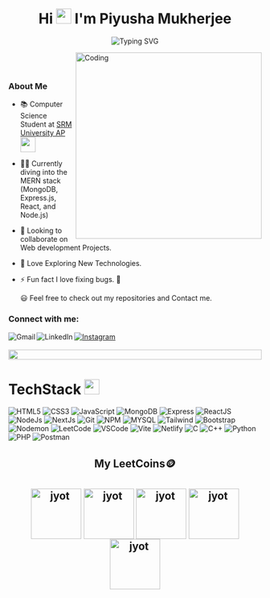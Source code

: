 
<h1 align="center">
  Hi <img src="https://media.giphy.com/media/hvRJCLFzcasrR4ia7z/giphy.gif" width="30"> I'm Piyusha Mukherjee
</h2>   
 
<p align="center" display="block">
  <img src="https://readme-typing-svg.herokuapp.com/?size=30&duration=4001&vCenter=true&center=true&font=Fira+Code&pause=700&color=FF6A00&width=700&lines=👩‍💻+Full+Stack+Developer;🔭+Currently+working+on+MERN+stack;🌱+Currently+learning+DSA" alt="Typing SVG" />
</p>

<img align="right" alt="Coding" width="370" src="https://media.giphy.com/media/L1R1tvI9svkIWwpVYr/giphy.gif?cid=ecf05e47l2pbz16xlcnbu1q233bmxnmx2tbhpjaerrgzmifn&ep=v1_gifs_related&rid=giphy.gif&ct=g">
<br><br>

### About Me

- 📚 Computer Science Student at <a href="https://srmap.edu.in/">SRM University AP</a><img src="https://media.giphy.com/media/fYSnHlufseco8Fh93Z/giphy.gif" width="30">
- 👨‍💻 Currently diving into the MERN stack (MongoDB, Express.js, React, and Node.js)
- 🔭 Looking to collaborate on Web development Projects.
- 🌱 Love Exploring New Technologies.
- ⚡ Fun fact I love fixing bugs. 💖

  😃 Feel free to check out my repositories and Contact me.


<h3 align="left">Connect with me:</h3>
<a href="mailto:piyushamkj@gmail.com" target="_blank"><img src="https://img.shields.io/badge/Gmail-DA100B?style=for-the-badge&logo=gmail&logoColor=white" alt="Gmail" align="left"/></a> 
<a href="www.linkedin.com/in/piyushamukherjee" target="_blank"><img src="https://img.shields.io/badge/LinkedIn-223189?style=for-the-badge&logo=linkedin&logoColor=white" alt="LinkedIn" align="left"/></a>
 <a href="https://instagram.com/pewwwshaaa_" target="_blank">
  <img src="https://img.shields.io/badge/Instagram-fe4164?style=for-the-badge&logo=instagram&logoColor=white" alt="Instagram" />
 </a> 
<br />
<br />
<img src="https://i.imgur.com/dBaSKWF.gif" height="20" width="100%">

# TechStack <img src = "https://media2.giphy.com/media/QssGEmpkyEOhBCb7e1/giphy.gif?cid=ecf05e47a0n3gi1bfqntqmob8g9aid1oyj2wr3ds3mg700bl&rid=giphy.gif" width = 30px>

<p>
<img src="https://img.shields.io/badge/HTML5-ED9526?style=for-the-badge&logo=html5&logoColor=white" alt="HTML5" />
<img src="https://img.shields.io/badge/CSS3-1672EC?style=for-the-badge&logo=css3&logoColor=white" alt="CSS3" />
<img src="https://img.shields.io/badge/JavaScript-F0D042?style=for-the-badge&logo=javascript&logoColor=black" alt="JavaScript" />
<img src="https://img.shields.io/badge/MongoDB-%234DB33D.svg?style=for-the-badge&logo=mongodb&logoColor=white" alt="MongoDB" />
<img src="https://img.shields.io/badge/Express.js-%23000000.svg?style=for-the-badge&logo=express&logoColor=white" alt="Express" />
<img src="https://img.shields.io/badge/React-20232A?style=for-the-badge&logo=react&logoColor=61DAFB" alt="ReactJS" />
<img src="https://img.shields.io/badge/Node.js-%23339933.svg?style=for-the-badge&logo=node.js&logoColor=white" alt="NodeJs" />
<img src="https://img.shields.io/badge/next.js-000000?style=for-the-badge&logo=nextdotjs&logoColor=white" alt="NextJs" />
<img src="https://img.shields.io/badge/Git-DA100B?style=for-the-badge&logo=git&logoColor=white" alt="Git" /> 
<img src="https://img.shields.io/badge/NPM-%23000000.svg?style=for-the-badge&logo=npm&logoColor=white" alt="NPM" />
<img src="https://img.shields.io/badge/MySQL-%2300758F.svg?style=for-the-badge&logo=mysql&logoColor=white" alt="MYSQL" />
<img src="https://img.shields.io/badge/Tailwind_CSS-092749?style=for-the-badge&logo=tailwindcss&logoColor=06B6D4&labelColor=000000" alt="Tailwind" />
<img src="https://img.shields.io/badge/Bootstrap-563D7C?style=for-the-badge&logo=bootstrap&logoColor=white" alt="Bootstrap" />
<img src="https://img.shields.io/badge/NODEMON-%23323330.svg?style=for-the-badge&logo=nodemon&logoColor=%BBDEAD" alt="Nodemon" />
<img src="https://img.shields.io/badge/LeetCode-000000?style=for-the-badge&logo=LeetCode&logoColor=#d16c06" alt="LeetCode" />
<img src="https://img.shields.io/badge/Visual_Studio-0078d7?style=for-the-badge&logo=visual%20studio&logoColor=white" alt="VSCode" />
<img src="https://img.shields.io/badge/vite-%23646CFF.svg?style=for-the-badge&logo=vite&logoColor=white" alt="Vite" />
<img src="https://img.shields.io/badge/netlify-%23000000.svg?style=for-the-badge&logo=netlify&logoColor=#00C7B7" alt="Netlify" />
<img src="https://img.shields.io/badge/c-%2300599C.svg?style=for-the-badge&logo=c&logoColor=white" alt="C" />
<img src="https://img.shields.io/badge/c++-%2300599C.svg?style=for-the-badge&logo=c%2B%2B&logoColor=white" alt="C++" />
<img src="https://img.shields.io/badge/python-3670A0?style=for-the-badge&logo=python&logoColor=ffdd54" alt="Python" />
<img src="https://img.shields.io/badge/php-%23777BB4.svg?style=for-the-badge&logo=php&logoColor=white" alt="PHP" />
<img src="https://img.shields.io/badge/Postman-FF6C37?style=for-the-badge&logo=postman&logoColor=white" alt="Postman" />
</p>


<h2 align="center">My LeetCoins🪙<h2>  
<p align="center">
  <a href="https://leetcode.com/piyushamkj/" target="_blank"><img align="center" src="https://leetcode.com/static/images/badges/2024/gif/2024-04.gif" alt="jyot" height="100" width="100" /></a>
  <a href="https://leetcode.com/piyushamkj/" target="_blank"><img align="center" src="https://leetcode.com/static/images/badges/2024/gif/2024-10.gif" alt="jyot" height="100" width="100" /></a>
  <a href="https://leetcode.com/piyushamkj/" target="_blank"><img align="center" src="https://assets.leetcode.com/static_assets/marketing/2024-50.gif" alt="jyot" height="100" width="100" /></a>
  <a href="https://leetcode.com/piyushamkj/" target="_blank"><img align="center" src="https://assets.leetcode.com/static_assets/marketing/2024-100.gif" alt="jyot" height="100" width="100" /></a>
   <a href="https://leetcode.com/piyushamkj/" target="_blank"><img align="center" src="https://assets.leetcode.com/static_assets/marketing/2025-50.gif" alt="jyot" height="100" width="100" /></a>
</p>
<p align="center">


